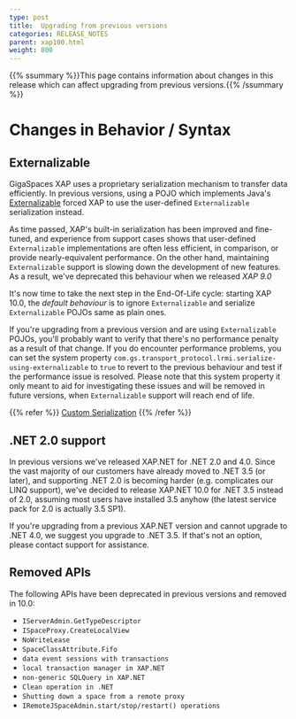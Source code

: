 ```yaml
---
type: post
title:  Upgrading from previous versions
categories: RELEASE_NOTES
parent: xap100.html
weight: 800
---
```


{{% ssummary %}}This page contains information about changes in this release which can affect upgrading from previous versions.{{% /ssummary %}}

# Changes in Behavior / Syntax 

## Externalizable

GigaSpaces XAP uses a proprietary serialization mechanism to transfer data efficiently. In previous versions, using a POJO which implements Java's [Externalizable](http://docs.oracle.com/javase/7/docs/api/java/io/Externalizable.html) 
forced XAP to use the user-defined `Externalizable` serialization instead.

As time passed, XAP's built-in serialization has been improved and fine-tuned, and experience from support cases shows that user-defined `Externalizable` implementations are often less efficient, in comparison, or provide nearly-equivalent performance.
On the other hand, maintaining `Externalizable` support is slowing down the development of new features. As a result, we've deprecated this behaviour when we released *XAP 9.0*

It's now time to take the next step in the End-Of-Life cycle: starting XAP 10.0, the *default behaviour* is to ignore `Externalizable` and serialize `Externalizable` POJOs same as plain ones. 

If you're upgrading from a previous version and are using `Externalizable` POJOs, you'll probably want to verify that there's no performance penalty as a result of that change. If you do encounter performance problems, you can set 
the system property `com.gs.transport_protocol.lrmi.serialize-using-externalizable` to `true` to revert to the previous behaviour and test if the performance issue is resolved. Please note that this system property it only meant
to aid for investigating these issues and will be removed in future versions, when `Externalizable` support will reach end of life.

{{% refer %}}
[Custom Serialization](/xap100/custom-serialization.html)
{{% /refer %}}

## .NET 2.0 support

In previous versions we've released XAP.NET for .NET 2.0 and 4.0. Since the vast majority of our customers have already moved to .NET 3.5 (or later), and supporting .NET 2.0 is becoming harder (e.g. complicates our LINQ support), 
we've decided to release XAP.NET 10.0 for .NET 3.5 instead of 2.0, assuming most users have installed 3.5 anyhow (the latest service pack for 2.0 is actually 3.5 SP1).

If you're upgrading from a previous XAP.NET version and cannot upgrade to .NET 4.0, we suggest you upgrade to .NET 3.5. If that's not an option, please contact support for assistance.

## Removed APIs
The following APIs have been deprecated in previous versions and removed in 10.0: 

* `IServerAdmin.GetTypeDescriptor`
* `ISpaceProxy.CreateLocalView` 
* `NoWriteLease`
* `SpaceClassAttribute.Fifo`
* `data event sessions with transactions`
* `local transaction manager in XAP.NET`
* `non-generic SQLQuery in XAP.NET`
* `Clean operation in .NET`
* `Shutting down a space from a remote proxy`
* `IRemoteJSpaceAdmin.start/stop/restart() operations`

